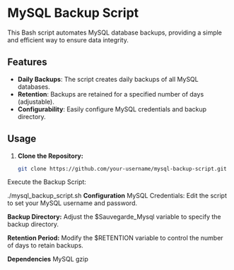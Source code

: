 # MySQL Backup Script

This Bash script automates MySQL database backups, providing a simple and efficient way to ensure data integrity.

## Features

- **Daily Backups**: The script creates daily backups of all MySQL databases.
- **Retention**: Backups are retained for a specified number of days (adjustable).
- **Configurability**: Easily configure MySQL credentials and backup directory.

## Usage
1. **Clone the Repository:**

   ```bash
   git clone https://github.com/your-username/mysql-backup-script.git
Execute the Backup Script:

./mysql_backup_script.sh
**Configuration**
MySQL Credentials:
Edit the script to set your MySQL username and password.

**Backup Directory:**
Adjust the $Sauvegarde_Mysql variable to specify the backup directory.

**Retention Period:**
Modify the $RETENTION variable to control the number of days to retain backups.

**Dependencies**
MySQL
gzip

